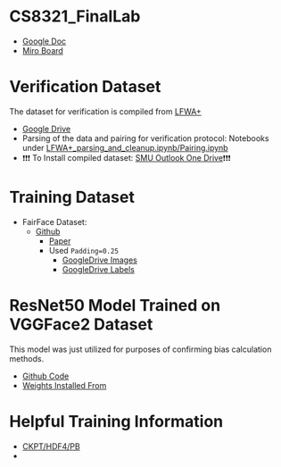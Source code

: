 # CS8321_FinalLab

* [Google Doc](https://docs.google.com/document/d/11tZkmYneFWWXYQxjDA_bsvjTjB7J_KGn3i37CjPZKFY/edit?usp=sharing)
* [Miro Board](https://miro.com/app/board/uXjVNhYbgqA=/?share_link_id=369794203799)

# Verification Dataset

The dataset for verification is compiled from [LFWA+](https://liuziwei7.github.io/projects/FaceAttributes.html)
  * [Google Drive](https://drive.google.com/drive/folders/0B7EVK8r0v71pQ3NzdzRhVUhSams?resourcekey=0-Kpdd6Vctf-AdJYfS55VULA)
  * Parsing of the data and pairing for verification protocol: Notebooks under [LFWA+_parsing_and_cleanup.ipynb/Pairing.ipynb](code/BuildingVerificationDataset)
  * ❗❗❗ To Install compiled dataset: [SMU Outlook One Drive](https://smu365-my.sharepoint.com/:f:/r/personal/galatoum_smu_edu/Documents/CS8321_Final_Lab?csf=1&web=1&e=O07wxP)❗❗❗
    
# Training Dataset 

* FairFace Dataset: 
    * [Github](https://github.com/joojs/fairface)
        * [Paper](https://openaccess.thecvf.com/content/WACV2021/papers/Karkkainen_FairFace_Face_Attribute_Dataset_for_Balanced_Race_Gender_and_Age_WACV_2021_paper.pdf)
        * Used `Padding=0.25`
            * [GoogleDrive Images](https://drive.google.com/file/d/1Z1RqRo0_JiavaZw2yzZG6WETdZQ8qX86/view)
            * [GoogleDrive Labels](https://drive.google.com/file/d/1i1L3Yqwaio7YSOCj7ftgk8ZZchPG7dmH/view)
            
# ResNet50 Model Trained on VGGFace2 Dataset

This model was just utilized for purposes of confirming bias calculation methods.
* [Github Code](https://github.com/WeidiXie/Keras-VGGFace2-ResNet50/tree/69a608a2a140b7025bcb69adcd2355e38cc89f1d)
* [Weights Installed From](https://drive.google.com/file/d/1AHVpuB24lKAqNyRRjhX7ABlEor6ByZlS/view)


# Helpful Training Information

  * [CKPT/HDF4/PB](https://stackoverflow.com/questions/59887312/when-to-use-the-ckpt-vs-hdf5-vs-pb-file-extensions-in-tensorflow-model-savin)
  * 